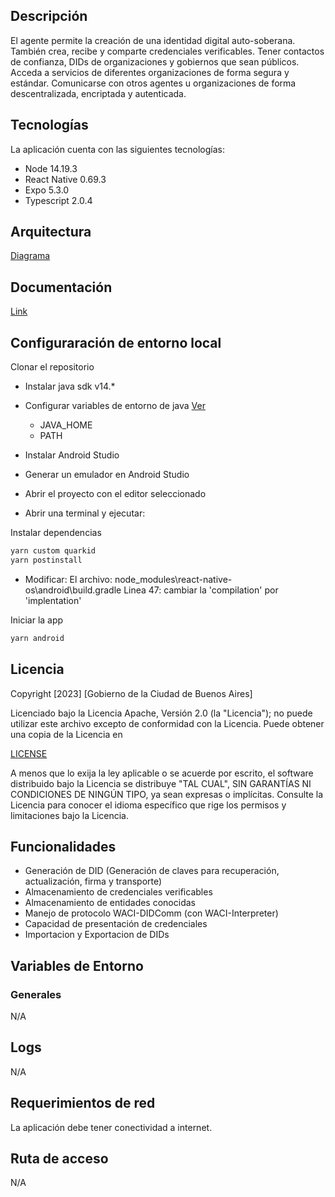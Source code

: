 ## Descripción

El agente permite la creación de una identidad digital auto-soberana. 
También crea, recibe y comparte credenciales verificables.
Tener contactos de confianza, DIDs de organizaciones y gobiernos que sean públicos. Acceda a servicios de diferentes organizaciones de forma segura y estándar. Comunicarse con otros agentes u organizaciones de forma descentralizada, encriptada y autenticada.

## Tecnologías

La aplicación cuenta con las siguientes tecnologías:

- Node 14.19.3
- React Native 0.69.3
- Expo 5.3.0
- Typescript 2.0.4
## Arquitectura
[Diagrama](https://docs.quarkid.org/Arquitectura/arquitectura)

## Documentación
[Link](https://docs.quarkid.org/Arquitectura/componentes)


## Configuraración de entorno local

Clonar el repositorio

- Instalar java sdk v14.*
- Configurar variables de entorno de java [Ver](https://reactnative.dev/docs/environment-setup)
    - JAVA_HOME
    - PATH

- Instalar Android Studio
- Generar un emulador en Android Studio
- Abrir el proyecto con el editor seleccionado
- Abrir una terminal y ejecutar:

Instalar dependencias

```bash
yarn custom quarkid
yarn postinstall
```

- Modificar:
El archivo: node_modules\react-native-os\android\build.gradle 
Linea 47: cambiar la 'compilation' por 'implentation'

Iniciar la app

```bash
yarn android
```




## Licencia

Copyright [2023] [Gobierno de la Ciudad de Buenos Aires]

Licenciado bajo la Licencia Apache, Versión 2.0 (la "Licencia");
no puede utilizar este archivo excepto de conformidad con la Licencia.
Puede obtener una copia de la Licencia en

[LICENSE](http://www.apache.org/licenses/LICENSE-2.0)

A menos que lo exija la ley aplicable o se acuerde por escrito, el software
distribuido bajo la Licencia se distribuye "TAL CUAL",
SIN GARANTÍAS NI CONDICIONES DE NINGÚN TIPO, ya sean expresas o implícitas.
Consulte la Licencia para conocer el idioma específico que rige los permisos y
limitaciones bajo la Licencia.

## Funcionalidades

- Generación de DID (Generación de claves para recuperación, actualización, firma y transporte)
- Almacenamiento de credenciales verificables
- Almacenamiento de entidades conocidas
- Manejo de protocolo WACI-DIDComm (con WACI-Interpreter)
- Capacidad de presentación de credenciales
- Importacion y Exportacion de DIDs

## Variables de Entorno

### Generales

N/A

## Logs

N/A

## Requerimientos de red
La aplicación debe tener conectividad a internet. 

## Ruta de acceso

N/A 
